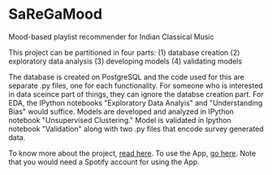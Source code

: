 # SaReGaMood
Mood-based playlist recommender for Indian Classical Music 

This project can be partitioned in four parts:
(1) database creation
(2) exploratory data analysis
(3) developing models
(4) validating models

The database is created on PostgreSQL and the code used for this are separate .py files, one for each functionality.
For someone who is interested in data sceince part of things, they can ignore the databse creation part.
For EDA, the IPython notebooks "Exploratory Data Analyis" and "Understanding Bias" would suffice. 
Models are developed and analyzed in IPython notebook "Unsupervised Clustering." 
Model is validated in Ipython notebook "Validation" along with two .py files that encode survey generated data.

To know more about the project, [read here](http://saregamoodblog.herokuapp.com/blog). 
To use the App, [go here](http://saregamoodblog.herokuapp.com/). Note that you would need a Spotify account for using the App.
